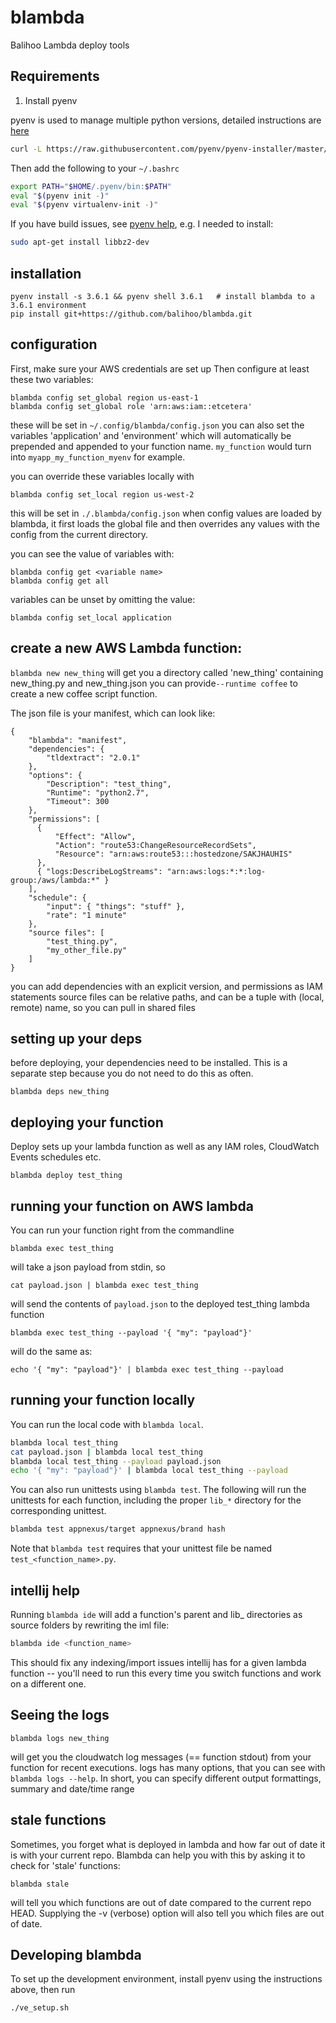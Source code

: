 # blambda
Balihoo Lambda deploy tools

## Requirements

1. Install pyenv

pyenv is used to manage multiple python versions, detailed instructions
are [here](https://github.com/pyenv/pyenv-installer#github-way-recommended)

```bash
curl -L https://raw.githubusercontent.com/pyenv/pyenv-installer/master/bin/pyenv-installer | bash
```

Then add the following to your `~/.bashrc`

```bash
export PATH="$HOME/.pyenv/bin:$PATH"
eval "$(pyenv init -)"
eval "$(pyenv virtualenv-init -)"
```

If you have build issues, see [pyenv help](https://github.com/pyenv/pyenv/wiki/Common-build-problems), 
e.g. I needed to install:

```bash
sudo apt-get install libbz2-dev
```

## installation
```
pyenv install -s 3.6.1 && pyenv shell 3.6.1   # install blambda to a 3.6.1 environment 
pip install git+https://github.com/balihoo/blambda.git
```

## configuration
First, make sure your AWS credentials are set up
Then configure at least these two variables:
```
blambda config set_global region us-east-1
blambda config set_global role 'arn:aws:iam::etcetera'
```
these will be set in `~/.config/blambda/config.json`
you can also set the variables 'application' and 'environment' which will automatically be prepended and appended to your function name. `my_function` would turn into `myapp_my_function_myenv` for example.

you can override these variables locally with
```
blambda config set_local region us-west-2
```
this will be set in `./.blambda/config.json`
when config values are loaded by blambda, it first loads the global file and then overrides any values with the config from the current directory.

you can see the value of variables with:
```
blambda config get <variable name>
blambda config get all
```

variables can be unset by omitting the value:
```
blambda config set_local application
```

## create a new AWS Lambda function:
`blambda new new_thing`
will get you a directory called 'new_thing' containing new_thing.py and new_thing.json
you can provide`--runtime coffee` to create a new coffee script function.

The json file is your manifest, which can look like:
```
{
    "blambda": "manifest",
    "dependencies": {
        "tldextract": "2.0.1"
    },
    "options": {
        "Description": "test_thing",
        "Runtime": "python2.7",
        "Timeout": 300
    },
    "permissions": [
      {
          "Effect": "Allow",
          "Action": "route53:ChangeResourceRecordSets",
          "Resource": "arn:aws:route53:::hostedzone/SAKJHAUHIS"
      },
      { "logs:DescribeLogStreams": "arn:aws:logs:*:*:log-group:/aws/lambda:*" }
    ],
    "schedule": {
        "input": { "things": "stuff" },
        "rate": "1 minute"
    },
    "source files": [
        "test_thing.py",
        "my_other_file.py"
    ]
}
```

you can add dependencies with an explicit version, and permissions as IAM statements
source files can be relative paths, and can be a tuple with (local, remote) name, so you can pull in shared files

## setting up your deps
before deploying, your dependencies need to be installed. This is a separate step because you do not need to do this as often.
```
blambda deps new_thing
```

## deploying your function
Deploy sets up your lambda function as well as any IAM roles, CloudWatch Events schedules etc.
```
blambda deploy test_thing
```

## running your function on AWS lambda
You can run your function right from the commandline
```
blambda exec test_thing
```
will take a json payload from stdin, so
```
cat payload.json | blambda exec test_thing
```
will send the contents of `payload.json` to the deployed test_thing lambda function
```
blambda exec test_thing --payload '{ "my": "payload"}'
```
will do the same as:
```
echo '{ "my": "payload"}' | blambda exec test_thing --payload
```

## running your function locally

You can run the local code with `blambda local`.

```bash
blambda local test_thing
cat payload.json | blambda local test_thing
blambda local test_thing --payload payload.json
echo '{ "my": "payload"}' | blambda local test_thing --payload
```

You can also run unittests using `blambda test`.  The following
will run the unittests for each function, including the proper
`lib_*` directory for the corresponding unittest.
 
```bash
blambda test appnexus/target appnexus/brand hash
```

Note that `blambda test` requires that your unittest file be named
`test_<function_name>.py`.

## intellij help

Running `blambda ide` will add a function's parent and lib_ 
directories as source folders by rewriting the iml file:

```bash
blambda ide <function_name>
```

This should fix any indexing/import issues intellij has for a 
given lambda function -- you'll need to run this every time
you switch functions and work on a different one.


## Seeing the logs
```
blambda logs new_thing
```
will get you the cloudwatch log messages (== function stdout) from your function for recent executions. logs has many options, that you can see with `blambda logs --help`. In short, you can specify different output formattings, summary and date/time range

## stale functions
Sometimes, you forget what is deployed in lambda and how far out of date it is with your current repo.
Blambda can help you with this by asking it to check for 'stale' functions:
```
blambda stale
```
will tell you which functions are out of date compared to the current repo HEAD.
Supplying the -v (verbose) option will also tell you which files are out of date.


## Developing blambda

To set up the development environment, install pyenv using the instructions above,
then run

```bash
./ve_setup.sh
```